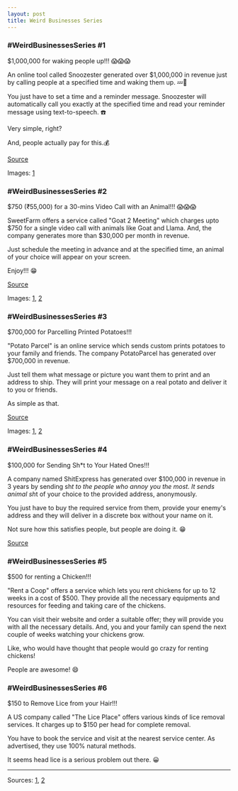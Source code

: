 ```yaml
---
layout: post
title: Weird Businesses Series
---
```


### #WeirdBusinessesSeries #1

$1,000,000 for waking people up!!! 😱😱😱

An online tool called Snoozester generated over $1,000,000 in revenue just by calling people at a specified time and waking them up. 💤🛌

You just have to set a time and a reminder message. Snoozester will automatically call you exactly at the specified time and read your reminder message using text-to-speech. ☎️

Very simple, right?

And, people actually pay for this.💰

[Source](https://snoozester.com/)

Images: [1](https://media-exp1.licdn.com/dms/image/C4E22AQEh-nhNRYX-cQ/feedshare-shrink_1280-alternative/0/1610699322081?e=1613606400&v=beta&t=NIHHhEmYU0AJjp7UO0bk0QWJ7zdqZtbuQWAGbI9_aSM)


### #WeirdBusinessesSeries #2

$750 (₹55,000) for a 30-mins Video Call with an Animal!!! 😱😱😱

SweetFarm offers a service called "Goat 2 Meeting" which charges upto $750 for a single video call with animals like Goat and Llama. And, the company generates more than $30,000 per month in revenue.

Just schedule the meeting in advance and at the specified time, an animal of your choice will appear on your screen.

Enjoy!!! 😁

[Source](https://www.sweetfarm.org/goat-2-meeting)

Images: [1](https://mk0ebizfactsq69ri8v3.kinstacdn.com/wp-content/uploads/2020/04/goat-2-meeting.jpg), [2](https://images.squarespace-cdn.com/content/v1/5a67c4c2010027c6d5ca18de/1588272979302-U9NXCW8UJAPRV8UWJZ13/ke17ZwdGBToddI8pDm48kNbzCMNGO6nVi4XlIFYFqxQUqsxRUqqbr1mOJYKfIPR7LoDQ9mXPOjoJoqy81S2I8N_N4V1vUb5AoIIIbLZhVYy7Mythp_T-mtop-vrsUOmeInPi9iDjx9w8K4ZfjXt2dm29tEZMcUwx1Vh0wPLLkbj4YMUdJsYxSkLXEfuxMLpjCjLISwBs8eEdxAxTptZAUg/SweetFarm_Goat2Meeting_Image+%281%29+%281%29.png?format=750w)


### #WeirdBusinessesSeries #3

$700,000 for Parcelling Printed Potatoes!!!

"Potato Parcel" is an online service which sends custom prints potatoes to your family and friends. The company PotatoParcel has generated over $700,000 in revenue.

Just tell them what message or picture you want them to print and an address to ship. They will print your message on a real potato and deliver it to you or friends.

As simple as that.

[Source](https://potatoparcel.com/)

Images: [1](https://cdn.shopify.com/s/files/1/1017/2183/products/potato-parcel-riad-bekhit-7797191704661_540x.jpg), [2](https://i.imgur.com/nqf7UV8.jpeg)

### #WeirdBusinessesSeries #4

$100,000 for Sending Sh*t to Your Hated Ones!!!

A company named ShitExpress has generated over $100,000 in revenue in 3 years by sending sh*t to the people who annoy you the most. It sends animal sh*t of your choice to the provided address, anonymously.

You just have to buy the required service from them, provide your enemy's address and they will deliver in a discrete box without your name on it.

Not sure how this satisfies people, but people are doing it. 😁

[Source](https://www.shitexpress.com/)

### #WeirdBusinessesSeries #5

$500 for renting a Chicken!!!

"Rent a Coop" offers a service which lets you rent chickens for up to 12 weeks in a cost of $500. They provide all the necessary equipments and resources for feeding and taking care of the chickens.

You can visit their website and order a suitable offer; they will provide you with all the necessary details. And, you and your family can spend the next couple of weeks watching your chickens grow.

Like, who would have thought that people would go crazy for renting chickens!

People are awesome! 😄

### #WeirdBusinessesSeries #6

$150 to Remove Lice from your Hair!!!

A US company called "The Lice Place" offers various kinds of lice removal services. It charges up to $150 per head for complete removal.

You have to book the service and visit at the nearest service center. As advertised, they use 100% natural methods.

It seems head lice is a serious problem out there. 😀


---

Sources: [1](https://www.producthunt.com/golden-kitty-awards-2020/wtf), [2](https://ebizfacts.com/weird-creative-ways-to-make-money-online/)